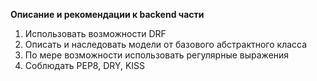 **Описание и рекомендации к backend части**
1. Использовать возможности DRF
2. Описать и наследовать модели от базового абстрактного класса
3. По мере возможности использовать регулярные выражения
4. Соблюдать PEP8, DRY, KISS
